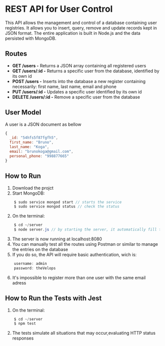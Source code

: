 # REST API for User Control


This API allows the management and control of a database containing user registries. It allows you to insert, query, remove and update records kept in JSON format. The entire application is built in Node.js and the data persisted with MongoDB.


## Routes

- **GET /users -** Returns a JSON array containing all registered users
- **GET /users/:id -** Returns a specific user from the database, identified by its own id
- **POST /users -** Inserts into the database a new register containing necessarily: first name, last name, email and phone
- **PUT /users/:id -** Updates a specific user identified by its own id
- **DELETE /users/:id -** Remove a specific user from the database

## User Model

A user is a JSON document as bellow

```javascript
{
  _id: "54hfs5f87fgfh5",
  first_name: "Bruno",
  last_name: "Koga",
  email: "brunokoga@gmail.com",
  personal_phone: "998877665"
}
```

## How to Run

1. Download the projct
2. Start MongoDB:
```java
    $ sudo service mongod start // starts the service
    $ sudo service mongod status // check the status
```
2. On the terminal:
```java
    $ cd ~/server
    $ node server.js // by starting the server, it automatically fill the database with 50 random users from FakerJS
```
3. The server is now running at localhost:8080
4. You can manually test all the routes using Postman or similar to manage the entries on the database
5. If you do so, the API will require basic authentication, wich is:
```java
    username: admin
    password: theVelops
```
6. It's impossible to register more than one user with the same email adress

## How to Run the Tests with Jest

1. On the terminal:
```java
    $ cd ~/server
    $ npm test
```
2. The tests simulate all situations that may occur,evaluating HTTP status responses

